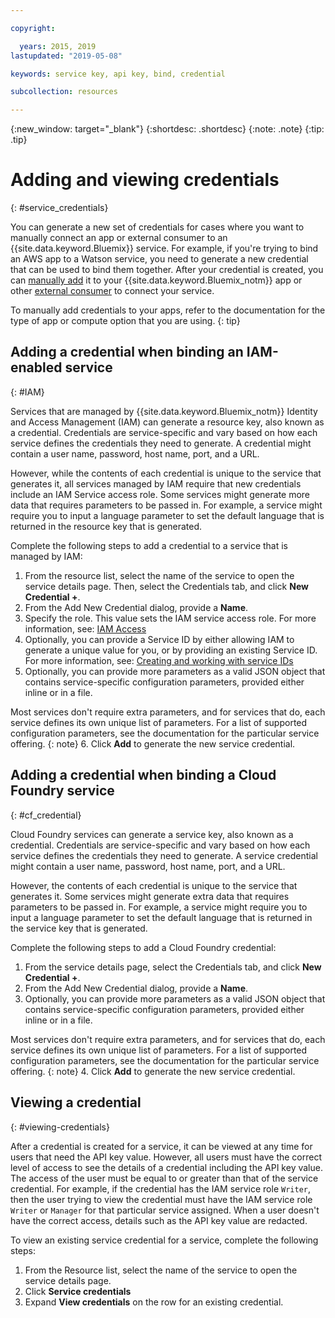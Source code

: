 ```yaml
---

copyright:

  years: 2015, 2019
lastupdated: "2019-05-08"

keywords: service key, api key, bind, credential

subcollection: resources

---
```


{:new_window: target="_blank"}
{:shortdesc: .shortdesc}
{:note: .note}
{:tip: .tip}


# Adding and viewing credentials
{: #service_credentials}

You can generate a new set of credentials for cases where you want to manually connect an app or external consumer to an {{site.data.keyword.Bluemix}} service. For example, if you're trying to bind an AWS app to a Watson service, you need to generate a new credential that can be used to bind them together. After your credential is created, you can [manually add](/docs/apps/tutorials?topic=creating-apps-credentials_overview) it to your {{site.data.keyword.Bluemix_notm}} app or other [external consumer](/docs/resources?topic=resources-externalapp) to connect your service.

To manually add credentials to your apps, refer to the documentation for the type of app or compute option that you are using.
{: tip}

## Adding a credential when binding an IAM-enabled service
{: #IAM}

Services that are managed by {{site.data.keyword.Bluemix_notm}} Identity and Access Management (IAM) can generate a resource key, also known as a credential. Credentials are service-specific and vary based on how each service defines the credentials they need to generate. A credential might contain a user name, password, host name, port, and a URL.

However, while the contents of each credential is unique to the service that generates it, all services managed by IAM require that new credentials include an IAM Service access role. Some services might generate more data that requires parameters to be passed in. For example, a service might require you to input a language parameter to set the default language that is returned in the resource key that is generated.

Complete the following steps to add a credential to a service that is managed by IAM:

1. From the resource list, select the name of the service to open the service details page. Then, select the Credentials tab, and click **New Credential +**.
2. From the Add New Credential dialog, provide a **Name**.
3. Specify the role. This value sets the IAM service access role. For more information, see: [IAM Access](/docs/iam?topic=iam-userroles)
4. Optionally, you can provide a Service ID by either allowing IAM to generate a unique value for you, or by providing an existing Service ID. For more information, see: [Creating and working with service IDs](/docs/iam?topic=iam-serviceids)
5. Optionally, you can provide more parameters as a valid JSON object that contains service-specific configuration parameters, provided either inline or in a file.

  Most services don't require extra parameters, and for services that do, each service defines its own unique list of parameters. For a list of supported configuration parameters, see the documentation for the particular service offering.
  {: note}
6. Click **Add** to generate the new service credential.

## Adding a credential when binding a Cloud Foundry service
{: #cf_credential}

Cloud Foundry services can generate a service key, also known as a credential. Credentials are service-specific and vary based on how each service defines the credentials they need to generate. A service credential might contain a user name, password, host name, port, and a URL.

However, the contents of each credential is unique to the service that generates it. Some services might generate extra data that requires parameters to be passed in. For example, a service might require you to input a language parameter to set the default language that is returned in the service key that is generated.

Complete the following steps to add a Cloud Foundry credential:

1. From the service details page, select the Credentials tab, and click **New Credential +**.
2. From the Add New Credential dialog, provide a **Name**.
3. Optionally, you can provide more parameters as a valid JSON object that contains service-specific configuration parameters, provided either inline or in a file.

  Most services don't require extra parameters, and for services that do, each service defines its own unique list of parameters. For a list of supported configuration parameters, see the documentation for the particular service offering.
  {: note}
4. Click **Add** to generate the new service credential.

## Viewing a credential
{: #viewing-credentials}

After a credential is created for a service, it can be viewed at any time for users that need the API key value. However, all users must have the correct level of access to see the details of a credential including the API key value. The access of the user must be equal to or greater than that of the service credential. For example, if the credential has the IAM service role `Writer`, then the user trying to view the credential must have the IAM service role `Writer` or `Manager` for that particular service assigned. When a user doesn't have the correct access, details such as the API key value are redacted.

To view an existing service credential for a service, complete the following steps:

1. From the Resource list, select the name of the service to open the service details page. 
2. Click **Service credentials**
3. Expand **View credentials** on the row for an existing credential.


